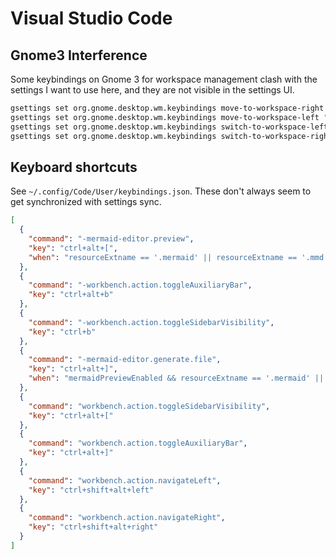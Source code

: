 # Visual Studio Code

## Gnome3 Interference

Some keybindings on Gnome 3 for workspace management clash with the settings I want to use here, and
they are not visible in the settings UI.

```sh
gsettings set org.gnome.desktop.wm.keybindings move-to-workspace-right "['<Super><Shift>Page_Down']"
gsettings set org.gnome.desktop.wm.keybindings move-to-workspace-left "['<Super><Shift>Page_Up']"
gsettings set org.gnome.desktop.wm.keybindings switch-to-workspace-left "['<Super>Page_Up']"
gsettings set org.gnome.desktop.wm.keybindings switch-to-workspace-right "['<Super>Page_Down']"
```

## Keyboard shortcuts

See `~/.config/Code/User/keybindings.json`.  These don't always seem to get synchronized with
settings sync.

```json
[
  {
    "command": "-mermaid-editor.preview",
    "key": "ctrl+alt+[",
    "when": "resourceExtname == '.mermaid' || resourceExtname == '.mmd'"
  },
  {
    "command": "-workbench.action.toggleAuxiliaryBar",
    "key": "ctrl+alt+b"
  },
  {
    "command": "-workbench.action.toggleSidebarVisibility",
    "key": "ctrl+b"
  },
  {
    "command": "-mermaid-editor.generate.file",
    "key": "ctrl+alt+]",
    "when": "mermaidPreviewEnabled && resourceExtname == '.mermaid' || mermaidPreviewEnabled && resourceExtname == '.mmd'"
  },
  {
    "command": "workbench.action.toggleSidebarVisibility",
    "key": "ctrl+alt+["
  },
  {
    "command": "workbench.action.toggleAuxiliaryBar",
    "key": "ctrl+alt+]"
  },
  {
    "command": "workbench.action.navigateLeft",
    "key": "ctrl+shift+alt+left"
  },
  {
    "command": "workbench.action.navigateRight",
    "key": "ctrl+shift+alt+right"
  }
]
```
